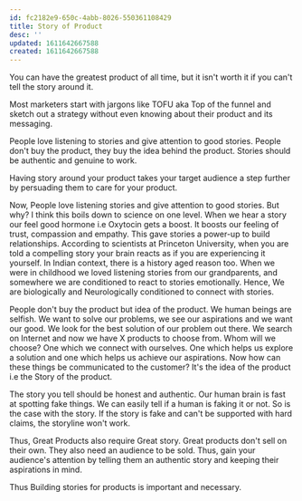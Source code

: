 ```yaml
---
id: fc2182e9-650c-4abb-8026-550361108429
title: Story of Product
desc: ''
updated: 1611642667588
created: 1611642667588
---
```


You can have the greatest product of all time, but it isn't worth it if you can't tell the story around it. 

Most marketers start with jargons like TOFU aka Top of the funnel and sketch out a strategy without even knowing about their product and its messaging.

People love listening to stories and give attention to good stories. People don't buy the product, they buy the idea behind the product. Stories should be authentic and genuine to work.

Having story around your product takes your target audience a step further by persuading them to care for your product.

Now, People love listening stories and give attention to good stories. But why? I think this boils down to science on one level. When we hear a story our feel good hormone i.e Oxytocin gets a boost. It boosts our feeling of trust, compassion and empathy. This gave stories a power-up to build relationships. According to scientists at Princeton University, when you are told a compelling story your brain reacts as if you are experiencing it yourself.  In Indian context, there is a history aged reason too. When we were in childhood we loved listening stories from our grandparents, and somewhere we are conditioned to react to stories emotionally. Hence, We are biologically and Neurologically conditioned to connect with stories.

People don't buy the product but idea of the product. We human beings are selfish. We want to solve our problems, we see our aspirations and we want our good. We look for the best solution of our problem out there. We search on Internet and now we have X products to choose from. Whom will we choose? One which we connect with ourselves. One which helps us explore a solution and one which helps us achieve our aspirations. Now how can these things be communicated to the customer? It's the idea of the product i.e the Story of the product.

The story you tell should be honest and authentic. Our human brain is fast at spotting fake things. We can easily tell if a human is faking it or not. So is the case with the story. If the story is fake and can't be supported with hard claims, the storyline won't work.

Thus, Great Products also require Great story. Great products don't sell on their own. They also need an audience to be sold. Thus, gain your audience's attention by telling them an authentic story and keeping their aspirations in mind.

Thus Building stories for products is important and necessary.
